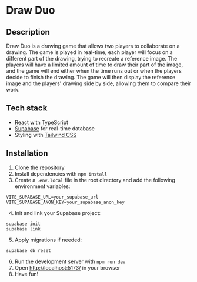 # Draw Duo

## Description

Draw Duo is a drawing game that allows two players to collaborate on a drawing. The game is played in real-time, each player will focus on a different part of the drawing, trying to recreate a reference image. The players will have a limited amount of time to draw their part of the image, and the game will end either when the time runs out or when the players decide to finish the drawing. The game will then display the reference image and the players' drawing side by side, allowing them to compare their work.

## Tech stack

- [React](https://react.dev/) with [TypeScript](https://www.typescriptlang.org/)
- [Supabase](https://supabase.com/) for real-time database
- Styling with [Tailwind CSS](https://tailwindcss.com/)

## Installation

1. Clone the repository
2. Install dependencies with `npm install`
3. Create a `.env.local` file in the root directory and add the following environment variables:

```
VITE_SUPABASE_URL=your_supabase_url
VITE_SUPABASE_ANON_KEY=your_supabase_anon_key
```

4. Init and link your Supabase project:

```
supabase init
supabase link
```

5. Apply migrations if needed:

```
supabase db reset
```

6. Run the development server with `npm run dev`
7. Open [http://localhost:5173/](http://localhost:5173/) in your browser
8. Have fun!
